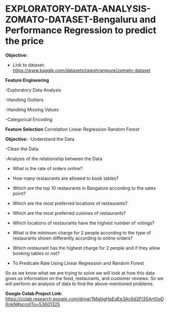 # EXPLORATORY-DATA-ANALYSIS-ZOMATO-DATASET-Bengaluru and Performance Regression to predict the price

**Objective:**

- Link to dataset: https://www.kaggle.com/datasets/rajeshrampure/zomato-dataset
  
**Feature Engineering**

-Exploratory Data Analysis

-Handling Outliers

-Handling Missing Values

-Categorical Encoding

**Feature Selection**
Correlation
Linear Regression
Random Forest

**Objective:**
-Understand the Data

-Clean the Data

-Analysis of the relationship between the Data

- What is the rate of orders online?
- How many restaurants are allowed to book tables?
- Which are the top 10 restaurants in Bangalore according to the sales point?
- Which are the most preferred locations of restaurants?
- Which are the most preferred cuisines of restaurants?
- Which locations of restaurants have the highest number of votings?
- What is the minimum charge for 2 people according to the type of restaurants shown differently according to online orders?
- Which restaurant has the highest charge for 2 people and if they allow booking tables or not?

- To Predicate Rate Using Linear Regression and Random Forest

So as we know what we are trying to solve we will look at how this data gives us information on the food, restaurants, and customer reviews. So we will perform an analysis of data to find the above-mentioned problems.

**Google Colab Project Link:** https://colab.research.google.com/drive/1MaIiigHpEqEe3Ac6d2FI3SArtGqDXnkN#scrollTo=53601325

